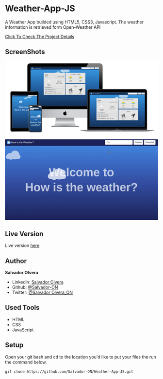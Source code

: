 # Weather-App-JS

A Weather App builded using HTML5, CSS3, Javascript. The weather information is retrieved form Open-Weather API 

[Click To Check The Project Details](https://www.theodinproject.com/courses/javascript/lessons/weather-app)

## ScreenShots

![](./dist/assets/media/weather-devises.PNG)
![](./dist/assets/media/app.gif)

## Live Version

Live version [here](https://salvador-on.github.io/Weather-App-JS/).

## Author

**Salvador Olvera**
- Linkedin: [Salvador Olvera](https://www.linkedin.com/in/salvador-olvera-n)
- Github: [@Salvador-ON](https://github.com/Salvador-ON)
- Twitter: [@Salvador Olvera_ON](https://twitter.com/Salvador_ON) 

## Used Tools

- HTML
- CSS
- JavaScript

## Setup

Open your git bash and cd to the location you'd like to put your files the run the command below.

```console
git clone https://github.com/Salvador-ON/Weather-App-JS.git
```



